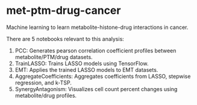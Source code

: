 # met-ptm-drug-cancer
Machine learning to learn metabolite-histone-drug interactions in cancer.

There are 5 notebooks relevant to this analysis:
  1. PCC: Generates pearson correlation coefficient profiles between metabolite/PTM/drug datasets.
  2. TrainLASSO: Trains LASSO models using TensorFlow.
  3. EMT: Applies the trained LASSO models to EMT datasets.
  4. AggregateCoefficients: Aggregates coefficients from LASSO, stepwise regression, and k-TSP.
  5. SynergyAntagonism: Visualizes cell count percent changes using metabolite/drug profiles.
